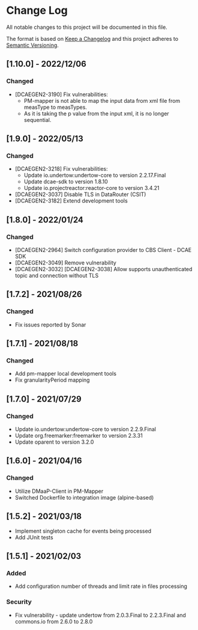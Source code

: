 # Change Log
All notable changes to this project will be documented in this file.

The format is based on [Keep a Changelog](http://keepachangelog.com/)
and this project adheres to [Semantic Versioning](http://semver.org/).

## [1.10.0] - 2022/12/06
### Changed
- [DCAEGEN2-3190] Fix vulnerabilities:
  - PM-mapper is not able to map the input data from xml file from measType to measTypes.
  - As it is taking the p value from the input xml, it is no longer sequential.

## [1.9.0] - 2022/05/13
### Changed
- [DCAEGEN2-3218] Fix vulnerabilities:
  - Update io.undertow:undertow-core to version 2.2.17.Final
  - Update dcae-sdk to version 1.8.10
  - Update io.projectreactor:reactor-core to version 3.4.21
- [DCAEGEN2-3037] Disable TLS in DataRouter (CSIT)
- [DCAEGEN2-3182] Extend development tools


## [1.8.0] - 2022/01/24
### Changed
- [DCAEGEN2-2964] Switch configuration provider to CBS Client - DCAE SDK
- [DCAEGEN2-3049] Remove vulnerability
- [DCAEGEN2-3032] [DCAEGEN2-3038] Allow supports unauthenticated topic and connection without TLS

## [1.7.2] - 2021/08/26
### Changed
- Fix issues reported by Sonar

## [1.7.1] - 2021/08/18
### Changed
- Add pm-mapper local development tools
- Fix granularityPeriod mapping

## [1.7.0] - 2021/07/29
### Changed
- Update io.undertow:undertow-core to version 2.2.9.Final
- Update org.freemarker:freemarker to version 2.3.31
- Update oparent to version 3.2.0

## [1.6.0] - 2021/04/16
### Changed
- Utilize DMaaP-Client in PM-Mapper
- Switched Dockerfile to integration image (alpine-based)

## [1.5.2] - 2021/03/18

- Implement singleton cache for events being processed
- Add JUnit tests

## [1.5.1] - 2021/02/03
### Added
- Add configuration number of threads and limit rate in files processing
### Security
- Fix vulnerability - update undertow from 2.0.3.Final to 2.2.3.Final and commons.io from 2.6.0 to 2.8.0
